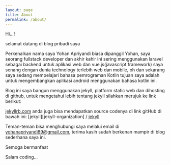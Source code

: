 ```yaml
---
layout: page
title: About
permalink: /about/
---
```


Hi...!

selamat datang di blog pribadi saya

Perkenalkan nama saya Yohan Apriyandi biasa dipanggil Yohan, saya seorang fullstack developer 
dan akhir kahir ini sering menggunakan laravel sebagai backend untuk aplikasi web dan vue.js(javascript framework)
saya senang dengan dunia technology terlebih web dan mobile, oh dan sekarang saya sedang mempelajari bahasa pemrograman Kotlin
tujuan saya adalah untuk mengembangkan aplikasi android menggunakan bahasa kotlin ini.

Blog ini saya bangun menggunakan jekyll, platform static web dan dihosting di github, untuk mengetahui lebih tentang jekyll silahkan merujuk ke link berikut:

[jekyllrb.com](https://jekyllrb.com/)
anda juga bisa mendapatkan source codenya di link gitHub di bawah ini:
[jekyll][jekyll-organization] /
[jekyll](https://github.com/jekyll/jekyll)

Teman-teman bisa menghubungi saya melalui email di yohanapriyandi89@gmail.com, terima kasih sudah berkenan mampir di blog sederhana saya ini.

Semoga bermanfaat


Salam coding...



